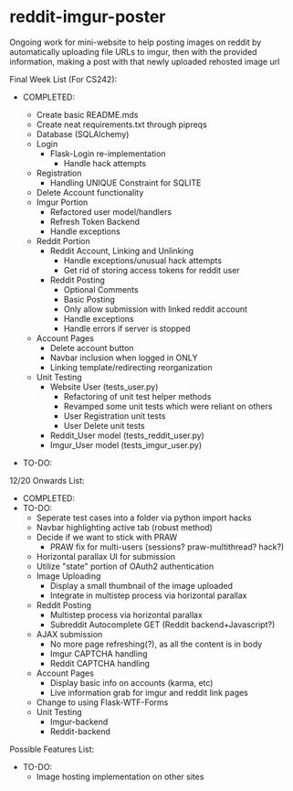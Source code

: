# reddit-imgur-poster
Ongoing work for mini-website to help posting images on reddit by
automatically uploading file URLs to imgur, then with the provided information, making a post with that newly uploaded rehosted image url

Final Week List (For CS242):
  * COMPLETED:
    * Create basic README.mds
    * Create neat requirements.txt through pipreqs
    * Database (SQLAlchemy)
    * Login
        * Flask-Login re-implementation
            * Handle hack attempts
    * Registration
        * Handling UNIQUE Constraint for SQLITE
    * Delete Account functionality
    * Imgur Portion
        * Refactored user model/handlers
        * Refresh Token Backend
        * Handle exceptions
    * Reddit Portion
        * Reddit Account, Linking and Unlinking
            * Handle exceptions/unusual hack attempts
            * Get rid of storing access tokens for reddit user
        * Reddit Posting
            * Optional Comments
            * Basic Posting
            * Only allow submission with linked reddit account
            * Handle exceptions
            * Handle errors if server is stopped
    * Account Pages
        * Delete account button
        * Navbar inclusion when logged in ONLY
        * Linking template/redirecting reorganization
    * Unit Testing
        * Website User (tests_user.py)
            * Refactoring of unit test helper methods
            * Revamped some unit tests which were reliant on others
            * User Registration unit tests
            * User Delete unit tests
        * Reddit_User model (tests_reddit_user.py)
        * Imgur_User model (tests_imgur_user.py)

  * TO-DO:

12/20 Onwards List:
  * COMPLETED:
  * TO-DO:
    * Seperate test cases into a folder via python import hacks
    * Navbar highlighting active tab (robust method)
    * Decide if we want to stick with PRAW
        * PRAW fix for multi-users (sessions? praw-multithread? hack?)
    * Horizontal parallax UI for submission
    * Utilize "state" portion of OAuth2 authentication
    * Image Uploading
        * Display a small thumbnail of the image uploaded
        * Integrate in multistep process via horizontal parallax
    * Reddit Posting
        * Multistep process via horizontal parallax
        * Subreddit Autocomplete GET (Reddit backend+Javascript?)
    * AJAX submission
        * No more page refreshing(?), as all the content is in body
        * Imgur CAPTCHA handling
        * Reddit CAPTCHA handling
    * Account Pages
        * Display basic info on accounts (karma, etc)
        * Live information grab for imgur and reddit link pages
    * Change to using Flask-WTF-Forms
    * Unit Testing
        * Imgur-backend
        * Reddit-backend

Possible Features List:
  * TO-DO:
    * Image hosting implementation on other sites
